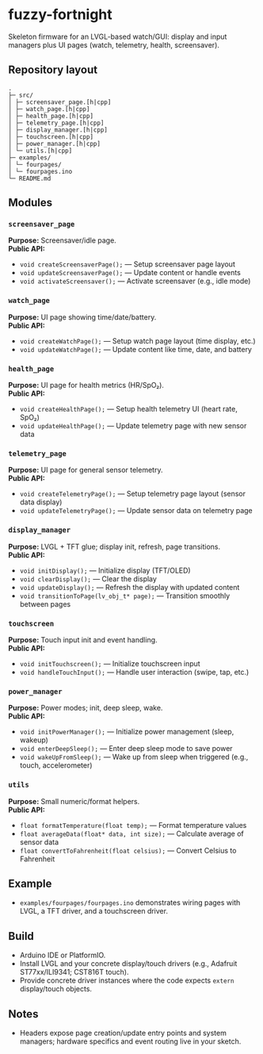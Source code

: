 # fuzzy-fortnight

Skeleton firmware for an LVGL-based watch/GUI: display and input managers plus UI pages (watch, telemetry, health, screensaver).

## Repository layout
```
.
├─ src/
│ ├─ screensaver_page.[h|cpp]
│ ├─ watch_page.[h|cpp]
│ ├─ health_page.[h|cpp]
│ ├─ telemetry_page.[h|cpp]
│ ├─ display_manager.[h|cpp]
│ ├─ touchscreen.[h|cpp]
│ ├─ power_manager.[h|cpp]
│ └─ utils.[h|cpp]
├─ examples/
│ └─ fourpages/
│ └─ fourpages.ino
└─ README.md
```

## Modules

### `screensaver_page`
**Purpose:** Screensaver/idle page.  
**Public API:**
- `void createScreensaverPage();` — Setup screensaver page layout
- `void updateScreensaverPage();` — Update content or handle events
- `void activateScreensaver();` — Activate screensaver (e.g., idle mode)

### `watch_page`
**Purpose:** UI page showing time/date/battery.  
**Public API:**
- `void createWatchPage();` — Setup watch page layout (time display, etc.)
- `void updateWatchPage();` — Update content like time, date, and battery

### `health_page`
**Purpose:** UI page for health metrics (HR/SpO₂).  
**Public API:**
- `void createHealthPage();` — Setup health telemetry UI (heart rate, SpO₂)
- `void updateHealthPage();` — Update telemetry page with new sensor data

### `telemetry_page`
**Purpose:** UI page for general sensor telemetry.  
**Public API:**
- `void createTelemetryPage();` — Setup telemetry page layout (sensor data display)
- `void updateTelemetryPage();` — Update sensor data on telemetry page

### `display_manager`
**Purpose:** LVGL + TFT glue; display init, refresh, page transitions.  
**Public API:**
- `void initDisplay();` — Initialize display (TFT/OLED)
- `void clearDisplay();` — Clear the display
- `void updateDisplay();` — Refresh the display with updated content
- `void transitionToPage(lv_obj_t* page);` — Transition smoothly between pages

### `touchscreen`
**Purpose:** Touch input init and event handling.  
**Public API:**
- `void initTouchscreen();` — Initialize touchscreen input
- `void handleTouchInput();` — Handle user interaction (swipe, tap, etc.)

 ### `power_manager`
**Purpose:** Power modes; init, deep sleep, wake.  
**Public API:**
- `void initPowerManager();` — Initialize power management (sleep, wakeup)
- `void enterDeepSleep();` — Enter deep sleep mode to save power
- `void wakeUpFromSleep();` — Wake up from sleep when triggered (e.g., touch, accelerometer)

### `utils`
**Purpose:** Small numeric/format helpers.  
**Public API:**
- `float formatTemperature(float temp);` — Format temperature values
- `float averageData(float* data, int size);` — Calculate average of sensor data
- `float convertToFahrenheit(float celsius);` — Convert Celsius to Fahrenheit

## Example
- `examples/fourpages/fourpages.ino` demonstrates wiring pages with LVGL, a TFT driver, and a touchscreen driver.

## Build
- Arduino IDE or PlatformIO.
- Install LVGL and your concrete display/touch drivers (e.g., Adafruit ST77xx/ILI9341; CST816T touch).
- Provide concrete driver instances where the code expects `extern` display/touch objects.

## Notes
- Headers expose page creation/update entry points and system managers; hardware specifics and event routing live in your sketch.
